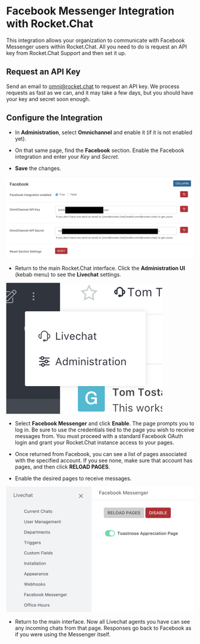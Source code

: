 # Facebook Messenger Integration with Rocket.Chat

This integration allows your organization to communicate with Facebook Messenger users within Rocket.Chat. All you need to do is request an API key from Rocket.Chat Support and then set it up.

## Request an API Key

Send an email to [omni@rocket.chat][1] to request an API key. We process requests as fast as we can, and it may take a few days, but you should have your key and secret soon enough.

## Configure the Integration

- In **Administration**, select **Omnichannel** and enable it (if it is not enabled yet).

- On that same page, find the **Facebook** section. Enable the Facebook integration and enter your _Key_ and _Secret_.

- **Save** the changes.

![Facebook section][image-1]

- Return to the main Rocket.Chat interface. Click the  **Administration UI** (kebab menu) to see the **Livechat** settings.

![Livechat settings][image-2]

- Select **Facebook Messenger** and click **Enable**. The page prompts you to log in. Be sure to use the credentials tied to the page you wish to receive messages from. You must proceed with a standard Facebook OAuth login and grant your Rocket.Chat instance access to your pages.

- Once returned from Facebook, you can see a list of pages associated with the specified account. If you see none, make sure that account has pages, and then click **RELOAD PAGES**.

- Enable the desired pages to receive messages.

![Enabled pages][image-3]

- Return to the main interface. Now all Livechat agents you have can see any incoming chats from that page. Responses go back to Facebook as if you were using the Messenger itself.

[1]: mailto:omni@rocket.chat

[image-1]: image1.png
[image-2]: image2.png
[image-3]: image3.png
